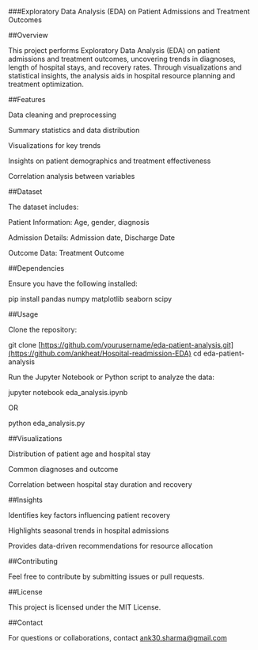 ###Exploratory Data Analysis (EDA) on Patient Admissions and Treatment Outcomes

##Overview

This project performs Exploratory Data Analysis (EDA) on patient admissions and treatment outcomes, uncovering trends in diagnoses, length of hospital stays, and recovery rates. Through visualizations and statistical insights, the analysis aids in hospital resource planning and treatment optimization.

##Features

Data cleaning and preprocessing

Summary statistics and data distribution

Visualizations for key trends

Insights on patient demographics and treatment effectiveness

Correlation analysis between variables

##Dataset

The dataset includes:

Patient Information: Age, gender, diagnosis

Admission Details: Admission date, Discharge Date

Outcome Data: Treatment Outcome

##Dependencies

Ensure you have the following installed:

pip install pandas numpy matplotlib seaborn scipy

##Usage

Clone the repository:

git clone [https://github.com/yourusername/eda-patient-analysis.git](https://github.com/ankheat/Hospital-readmission-EDA)
cd eda-patient-analysis

Run the Jupyter Notebook or Python script to analyze the data:

jupyter notebook eda_analysis.ipynb

OR

python eda_analysis.py

##Visualizations

Distribution of patient age and hospital stay

Common diagnoses and outcome

Correlation between hospital stay duration and recovery

##Insights

Identifies key factors influencing patient recovery

Highlights seasonal trends in hospital admissions

Provides data-driven recommendations for resource allocation

##Contributing

Feel free to contribute by submitting issues or pull requests.

##License

This project is licensed under the MIT License.

##Contact

For questions or collaborations, contact ank30.sharma@gmail.com 


